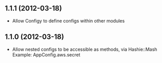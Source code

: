 ## 1.1.1 (2012-03-18)

* Allow Configy to define configs within other modules

## 1.1.0 (2012-03-18)

* Allow nested configs to be accessible as methods, via Hashie::Mash
  Example: AppConfig.aws.secret